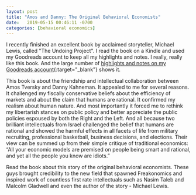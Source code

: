 ```yaml
---
layout: post
title: "Amos and Danny: The Original Behavioral Economists"
date:   2019-05-15 00:46:11 -0700
categories: [behavioral economics]
---
```


I recently finished an excellent book by acclaimed storyteller, Michael Lewis, called "The Undoing Project". I read the book on a Kindle and used my Goodreads account to keep all my highlights and notes. I really, really like this book. And the large number of [highlights and notes on my Goodreads account](https://www.goodreads.com/notes/30364647-the-undoing-project/93287960-mark?ref=abp){:target="_blank"} shows it. 

This book is about the friendship and intellectual collaboration between Amos Tversky and Danny Kahneman. It appealed to me for several reasons. It challenged my fiscally conservative beliefs about the efficiency of markets and about the claim that humans are rational. It confirmed my realism about human nature. And most importantly it forced me to rethink my libertarish stances on public policy and better appreciate the public policies espoused by both the Right and the Left. And all because two brilliant intellectuals from Israel challenged the belief that humans are rational and showed the harmful effects in all facets of life from military recruiting, professional basketball, business decisions, and elections. Their view can be summed up from their simple critique of traditional economics: “All your economic models are premised on people being smart and rational, and yet all the people you know are idiots.”

Read the book about this story of the original behavioral economists. These guys brought credibility to the new field that spawned Freakonomics and inspired work of countless first rate intellectuals such as Nasim Taleb and Malcolm Gladwell and even the author of the story - Michael Lewis.   
